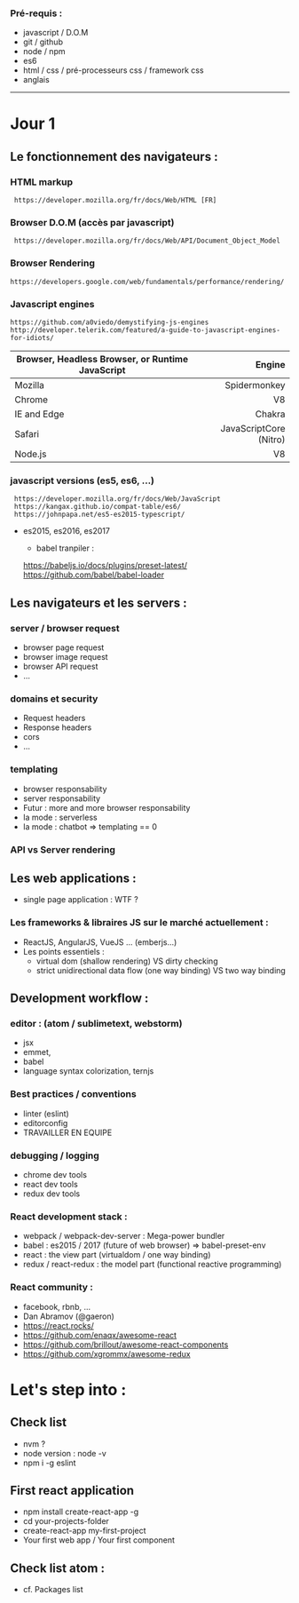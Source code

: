
### Pré-requis :

- javascript / D.O.M
- git / github
- node / npm
- es6
- html / css / pré-processeurs css / framework css
- anglais

---

# Jour 1

## Le fonctionnement des navigateurs :

### HTML markup
     https://developer.mozilla.org/fr/docs/Web/HTML [FR]
### Browser D.O.M (accès par javascript)
     https://developer.mozilla.org/fr/docs/Web/API/Document_Object_Model
### Browser Rendering
    https://developers.google.com/web/fundamentals/performance/rendering/

### Javascript engines
    https://github.com/a0viedo/demystifying-js-engines
    http://developer.telerik.com/featured/a-guide-to-javascript-engines-for-idiots/


Browser, Headless Browser, or Runtime JavaScript | Engine
---|---:
Mozilla | Spidermonkey
Chrome | V8
IE and Edge | Chakra
Safari | JavaScriptCore (Nitro)
Node.js | V8


### javascript versions (es5, es6, ...)
     https://developer.mozilla.org/fr/docs/Web/JavaScript
     https://kangax.github.io/compat-table/es6/
     https://johnpapa.net/es5-es2015-typescript/

  * es2015, es2016, es2017
    * babel tranpiler :

    https://babeljs.io/docs/plugins/preset-latest/
    https://github.com/babel/babel-loader

## Les navigateurs et les servers :

### server / browser request

  * browser page request
  * browser image request
  * browser API request
  * ...

### domains et security

  * Request headers
  * Response headers
  * cors
  * ...

### templating

  * browser responsability
  * server responsability
  * Futur : more and more browser responsability
  * la mode : serverless
  * la mode : chatbot => templating == 0

### API vs Server rendering

## Les web applications :

  * single page application : WTF ?

### Les frameworks & libraires JS sur le marché actuellement :
- ReactJS, AngularJS, VueJS ... (emberjs...)
- Les points essentiels :
  - virtual dom (shallow rendering) VS dirty checking
  - strict unidirectional data flow (one way binding) VS two way binding

## Development workflow :

### editor : (atom / sublimetext, webstorm)

  - jsx
  - emmet,
  - babel
  - language syntax colorization, ternjs

### Best practices / conventions

  - linter (eslint)
  - editorconfig
  - TRAVAILLER EN EQUIPE

### debugging / logging

  - chrome dev tools
  - react dev tools
  - redux dev tools

### React development stack :

- webpack / webpack-dev-server : Mega-power bundler
- babel : es2015 / 2017 (future of web browser) => babel-preset-env
- react : the view part (virtualdom  / one way binding)
- redux / react-redux : the model part (functional reactive programming)

### React community :
- facebook, rbnb, ...
- Dan Abramov (@gaeron)
- https://react.rocks/
- https://github.com/enaqx/awesome-react
- https://github.com/brillout/awesome-react-components
- https://github.com/xgrommx/awesome-redux

# Let's step into :

## Check list

- nvm ?
- node version : node -v
- npm i -g eslint

## First react application

- npm install create-react-app -g
- cd your-projects-folder
- create-react-app my-first-project
- Your first web app / Your first component

## Check list atom :

- cf. Packages list
